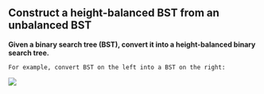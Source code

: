 ## Construct a height-balanced BST from an unbalanced BST

**Given a binary search tree (BST), convert it into a height-balanced binary search tree.**


    For example, convert BST on the left into a BST on the right:
    
   ![](https://www.techiedelight.com/wp-content/uploads/buildBalancedBST.png)
